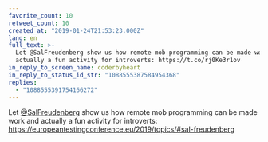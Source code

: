 ```yaml
---
favorite_count: 10
retweet_count: 10
created_at: "2019-01-24T21:53:23.000Z"
lang: en
full_text: >-
  Let @SalFreudenberg show us how remote mob programming can be made work and
  actually a fun activity for introverts: https://t.co/rj0Ke3r1ov
in_reply_to_screen_name: coderbyheart
in_reply_to_status_id_str: "1088555387584954368"
replies:
  - "1088555391754166272"
---
```


Let [@SalFreudenberg](https://twitter.com/SalFreudenberg) show us how remote mob
programming can be made work and actually a fun activity for introverts:
<https://europeantestingconference.eu/2019/topics/#sal-freudenberg>
